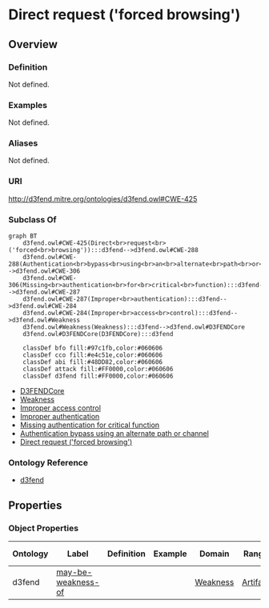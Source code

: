 # Direct request ('forced browsing')

## Overview

### Definition
Not defined.

### Examples
Not defined.

### Aliases
Not defined.

### URI
http://d3fend.mitre.org/ontologies/d3fend.owl#CWE-425

### Subclass Of
```mermaid
graph BT
    d3fend.owl#CWE-425(Direct<br>request<br>('forced<br>browsing')):::d3fend-->d3fend.owl#CWE-288
    d3fend.owl#CWE-288(Authentication<br>bypass<br>using<br>an<br>alternate<br>path<br>or<br>channel):::d3fend-->d3fend.owl#CWE-306
    d3fend.owl#CWE-306(Missing<br>authentication<br>for<br>critical<br>function):::d3fend-->d3fend.owl#CWE-287
    d3fend.owl#CWE-287(Improper<br>authentication):::d3fend-->d3fend.owl#CWE-284
    d3fend.owl#CWE-284(Improper<br>access<br>control):::d3fend-->d3fend.owl#Weakness
    d3fend.owl#Weakness(Weakness):::d3fend-->d3fend.owl#D3FENDCore
    d3fend.owl#D3FENDCore(D3FENDCore):::d3fend
    
    classDef bfo fill:#97c1fb,color:#060606
    classDef cco fill:#e4c51e,color:#060606
    classDef abi fill:#48DD82,color:#060606
    classDef attack fill:#FF0000,color:#060606
    classDef d3fend fill:#FF0000,color:#060606
```

- [D3FENDCore](/docs/ontology/reference/model/D3FENDCore/D3FENDCore.md)
- [Weakness](/docs/ontology/reference/model/D3FENDCore/Weakness/Weakness.md)
- [Improper access control](/docs/ontology/reference/model/D3FENDCore/Weakness/Improper%20access%20control/Improper%20access%20control.md)
- [Improper authentication](/docs/ontology/reference/model/D3FENDCore/Weakness/Improper%20access%20control/Improper%20authentication/Improper%20authentication.md)
- [Missing authentication for critical function](/docs/ontology/reference/model/D3FENDCore/Weakness/Improper%20access%20control/Improper%20authentication/Missing%20authentication%20for%20critical%20function/Missing%20authentication%20for%20critical%20function.md)
- [Authentication bypass using an alternate path or channel](/docs/ontology/reference/model/D3FENDCore/Weakness/Improper%20access%20control/Improper%20authentication/Missing%20authentication%20for%20critical%20function/Authentication%20bypass%20using%20an%20alternate%20path%20or%20channel/Authentication%20bypass%20using%20an%20alternate%20path%20or%20channel.md)
- [Direct request ('forced browsing')](/docs/ontology/reference/model/D3FENDCore/Weakness/Improper%20access%20control/Improper%20authentication/Missing%20authentication%20for%20critical%20function/Authentication%20bypass%20using%20an%20alternate%20path%20or%20channel/Direct%20request%20%28%27forced%20browsing%27%29/Direct%20request%20%28%27forced%20browsing%27%29.md)


### Ontology Reference
- [d3fend](http://d3fend.mitre.org/ontologies/d3fend.owl#)

## Properties
### Object Properties
| Ontology | Label | Definition | Example | Domain | Range | Inverse Of |
|----------|-------|------------|---------|--------|-------|------------|
| d3fend | [may-be-weakness-of](http://d3fend.mitre.org/ontologies/d3fend.owl#may-be-weakness-of) |  |  | [Weakness](/docs/ontology/reference/model/D3FENDCore/Weakness/Weakness.md) | [Artifact](/docs/ontology/reference/model/D3FENDCore/Artifact/Artifact.md) | [may-have-weakness](http://d3fend.mitre.org/ontologies/d3fend.owl#may-have-weakness) |

